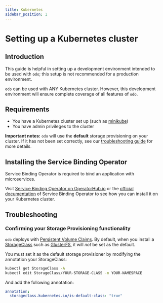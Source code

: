 ```yaml
---
title: Kubernetes
sidebar_position: 1
---
```


# Setting up a Kubernetes cluster

## Introduction

This guide is helpful in setting up a development environment intended to be used with `odo`; this setup is not recommended for a production environment.

`odo` can be used with ANY Kubernetes cluster. However, this development environment will ensure complete coverage of all features of `odo`.

## Requirements

* You have a Kubernetes cluster set up (such as [minikube](https://minikube.sigs.k8s.io/docs/start/))
* You have admin privileges to the cluster

**Important notes:** `odo` will use the __default__  storage provisioning on your cluster. If it has not been set correctly, see our [troubleshooting guide](/docs/getting-started/cluster-setup/kubernetes#troubleshooting) for more details.

## Installing the Service Binding Operator

Service Binding Operator is required to bind an application with microservices.

Visit [Service Binding Operator on OperatorHub.io](https://operatorhub.io/operator/service-binding-operator) or the [official documentation](https://redhat-developer.github.io/service-binding-operator/userguide/getting-started/installing-service-binding.html#installing-on-kubernetes) of Service Binding Operator to see how you can install it on your Kubernetes cluster.

## Troubleshooting

### Confirming your Storage Provisioning functionality

`odo` deploys with [Persistent Volume Claims](https://kubernetes.io/docs/concepts/storage/persistent-volumes/). By default, when you install a [StorageClass](https://kubernetes.io/docs/concepts/storage/storage-classes/) such as [GlusterFS](https://kubernetes.io/docs/concepts/storage/storage-classes/#glusterfs), it will *not* be set as the default.

You must set it as the default storage provisioner by modifying the annotation your StorageClass:

```sh
kubectl get StorageClass -A
kubectl edit StorageClass/YOUR-STORAGE-CLASS -n YOUR-NAMESPACE
```

And add the following annotation:

```yaml
annotation:
  storageclass.kubernetes.io/is-default-class: "true"
```
